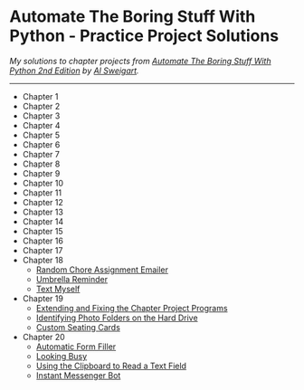 # **Automate The Boring Stuff With Python - Practice Project Solutions** #

*My solutions to chapter projects from [Automate The Boring Stuff With Python 2nd Edition](https://automatetheboringstuff.com/2e) by [Al Sweigart](https://twitter.com/AlSweigart).*

---

* Chapter 1
* Chapter 2
* Chapter 3
* Chapter 4
* Chapter 5
* Chapter 6
* Chapter 7
* Chapter 8
* Chapter 9
* Chapter 10
* Chapter 11
* Chapter 12
* Chapter 13
* Chapter 14
* Chapter 15
* Chapter 16
* Chapter 17
* Chapter 18
  * [Random Chore Assignment Emailer](https://github.com/Wirelight/ATBS-Projects/blob/main/Chapter%2018/randomChoreEmailer.py)
  * [Umbrella Reminder](https://github.com/Wirelight/ATBS-Projects/blob/main/Chapter%2018/umbrellaReminder.py)
  * [Text Myself](https://github.com/Wirelight/ATBS-Projects/blob/main/Chapter%2018/textmyself.py)
* Chapter 19
  * [Extending and Fixing the Chapter Project Programs](https://github.com/Wirelight/ATBS-Projects/blob/main/Chapter%2019/resizeAndAddLogo.py)
  * [Identifying Photo Folders on the Hard Drive](https://github.com/Wirelight/ATBS-Projects/blob/main/Chapter%2019/identifyPhotoFolders.py)
  * [Custom Seating Cards](https://github.com/Wirelight/ATBS-Projects/blob/main/Chapter%2019/customSeatingCards.py)
* Chapter 20
  * [Automatic Form Filler](https://github.com/Wirelight/ATBS-Projects/blob/main/Chapter%2020/formFiller.py)
  * [Looking Busy](https://github.com/Wirelight/ATBS-Projects/blob/main/Chapter%2020/lookingBusy.py)
  * [Using the Clipboard to Read a Text Field](https://github.com/Wirelight/ATBS-Projects/blob/main/Chapter%2020/useClipboardToReadText.py)
  * [Instant Messenger Bot](https://github.com/Wirelight/ATBS-Projects/blob/main/Chapter%2020/messengerBot.py)